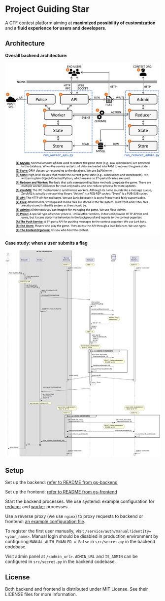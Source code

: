 # Project Guiding Star

A CTF contest platform aiming at **maximized possibility of customization** and **a fluid experience for users and developers**.

## Architecture

**Overall backend architecture:**

![architecture](figures/architecture.png)

**Case study: when a user submits a flag**

![submit_flag](figures/submit_flag.svg)

## Setup

Set up the backend: [refer to README from gs-backend](https://github.com/PKU-GeekGame/gs-backend)

Set up the frontend: [refer to README from gs-frontend](https://github.com/PKU-GeekGame/gs-frontend)

Start the backend processes. We use systemd: example configuration for [reducer](gs-reducer.service) and [worker](gs-worker.service) processes.

Use a reverse proxy (we use `nginx`) to proxy requests to backend or frontend: [an example configuration file](example.nginx-host.conf).

To register the first user manually, visit `/service/auth/manual?identity=<your_name>`.
Manual login should be disabled in production environment by configuring `MANUAL_AUTH_ENABLED = False` in `src/secret.py` in the backend codebase.

Visit admin panel at `/<admin_url>`.
`ADMIN_URL` and `IS_ADMIN` can be configured in `src/secret.py` in the backend codebase.

## License

Both backend and frontend is distributed under MIT License. See their LICENSE files for more information.